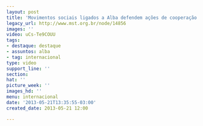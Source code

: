 ```yaml
---
layout: post
title: 'Movimentos sociais ligados a Alba defendem ações de cooperação '
legacy_url: http://www.mst.org.br/node/14856
images: ''
video: uCs-Te9COUU
tags:
- destaque: destaque
- assuntos: alba
- tag: internacional
type: video
support_line: ''
section: 
hat: ''
picture_week: ''
images_hd: ''
menu: internacional
date: '2013-05-21T13:35:55-03:00'
created_date: 2013-05-21 12:00

---
```

<p><object data="http://www.youtube.com/v/uCs-Te9COUU" type="application/x-shockwave-flash" height="500" width="600"><param name="data" value="http://www.youtube.com/v/uCs-Te9COUU"><param name="src" value="http://www.youtube.com/v/uCs-Te9COUU"></object></p>
